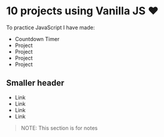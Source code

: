 # 10 projects using Vanilla JS ❤

To practice JavaScript I have made:
 * Countdown Timer
 * Project
 * Project
 * Project
 * Project

## Smaller header
 * Link
 * Link
 * Link
 * Link
 
 > NOTE: This section is for notes
